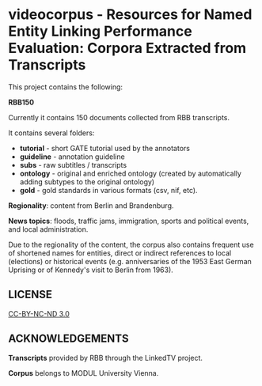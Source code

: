 # videocorpus - Resources for Named Entity Linking Performance Evaluation: Corpora Extracted from Transcripts

This project contains the following:

**RBB150** 

Currently it contains 150 documents collected from RBB transcripts.

It contains several folders:
- **tutorial** - short GATE tutorial used by the annotators
- **guideline** - annotation guideline
- **subs** - raw subtitles / transcripts
- **ontology** - original and enriched ontology (created by automatically adding subtypes to the original ontology)
- **gold** - gold standards in various formats (csv, nif, etc).

**Regionality**: content from Berlin and Brandenburg.

**News topics**: floods, traffic jams, immigration, sports and political events, and local administration. 

Due to the regionality of the content, the corpus also contains frequent use of shortened names for entities, direct or indirect references 
to local (elections) or historical events (e.g. anniversaries of the 1953 East German Uprising or of Kennedy's visit to Berlin from 1963).


## LICENSE

 [CC-BY-NC-ND 3.0](https://creativecommons.org/licenses/by-nc-nd/3.0/)

## ACKNOWLEDGEMENTS

**Transcripts** provided by RBB through the LinkedTV project.

**Corpus** belongs to MODUL University Vienna.
 


